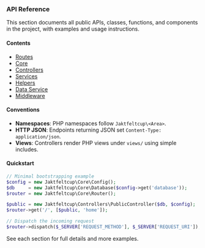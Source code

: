 ### API Reference

This section documents all public APIs, classes, functions, and components in the project, with examples and usage instructions.

#### Contents
- [Routes](./ROUTES.md)
- [Core](./Core.md)
- [Controllers](./Controllers.md)
- [Services](./Services.md)
- [Helpers](./Helpers.md)
- [Data Service](./Data.md)
- [Middleware](./Middleware.md)

#### Conventions
- **Namespaces**: PHP namespaces follow `Jaktfeltcup\<Area>`.
- **HTTP JSON**: Endpoints returning JSON set `Content-Type: application/json`.
- **Views**: Controllers render PHP views under `views/` using simple includes.

#### Quickstart
```php
// Minimal bootstrapping example
$config = new Jaktfeltcup\Core\Config();
$db     = new Jaktfeltcup\Core\Database($config->get('database'));
$router = new Jaktfeltcup\Core\Router();

$public = new Jaktfeltcup\Controllers\PublicController($db, $config);
$router->get('/', [$public, 'home']);

// Dispatch the incoming request
$router->dispatch($_SERVER['REQUEST_METHOD'], $_SERVER['REQUEST_URI']);
```

See each section for full details and more examples.

